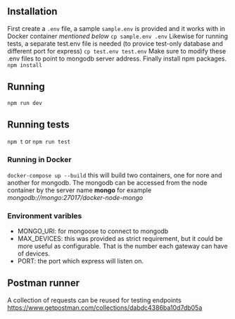## Installation
First create a `.env` file, a sample `sample.env` is provided and it works with in Docker container *mentioned below*
`cp sample.env .env`
Likewise for running tests, a separate test.env file is needed (to provice test-only database and different port for express)
`cp test.env test.env`
Make sure to modify these .env files to point to mongodb server address.
Finally install npm packages.
`npm install`

## Running
`npm run dev`

## Running tests
`npm t` or `npm run test`

### Running in Docker
`docker-compose up --build`
this will build two containers, one for nore and another for mongodb. The mongodb can be accessed from the node container by the server name **mongo** for example *mongodb://mongo:27017/docker-node-mongo*


### Environment varibles
- MONGO_URI: for mongoose to connect to mongodb
- MAX_DEVICES: this was provided as strict requirement, but it could be more useful as configurable. That is the number each gateway can have of devices.
- PORT: the port which express will listen on.

## Postman runner
A collection of requests can be reused for testing endpoints https://www.getpostman.com/collections/dabdc4386ba10d7db05a